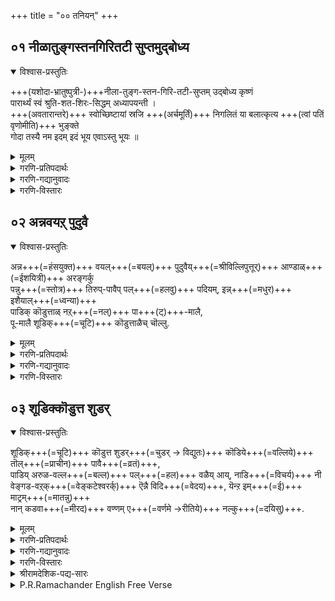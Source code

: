 +++
title = "०० तनियन्"
+++

## ०१ नीळातुङ्गस्तनगिरितटी सुप्तमुद्बोध्य

<details open><summary>विश्वास-प्रस्तुतिः</summary>

+++(यशोदा-भ्रातुष्पुत्री-)+++नीला-तुङ्ग-स्तन-गिरि-तटी-सुप्तम् उद्बोध्य कृष्णं  
पारार्थ्यं स्वं श्रुति-शत-शिरः-सिद्धम् अध्यापयन्ती ।  
+++(अवतारान्तरे)+++ स्वोच्छिष्टायां स्रजि +++(अर्चमूर्तिं)+++ निगलितं या बलात्कृत्य +++(त्वां पतिं वृणोमीति)+++ भुङ्क्ते  
गोदा तस्यै नम इदम् इदं भूय एवाऽस्तु भूयः ॥
</details>

<details><summary>मूलम्</summary>

+++(यशोदा-भ्रातुष्पुत्री-)+++नीला-तुङ्ग-स्तन-गिरि-तटी-सुप्तम् उद्बोध्य कृष्णं  
पारार्थ्यं स्वं श्रुति-शत-शिरः-सिद्धम् अध्यापयन्ती ।  
+++(अवतारान्तरे)+++ स्वोच्छिष्टायां स्रजि +++(अर्चमूर्तिं)+++ निगलितं या बलात्कृत्य +++(त्वां पतिं वृणोमीति)+++ भुङ्क्ते  
गोदा तस्यै नम इदम् इदं भूय एवाऽस्तु भूयः ॥
</details>


<details><summary>गरणि-प्रतिपदार्थः</summary>

या गोदा= याव गोदादेवियु, स्व=तन्न, उच्छिष्टायाम्=उच्छिष्टवाद, स्रजि=हूविन मालॆयल्लि, निगळितं=कट्टल्पट्ट, नीळा=नीळादेवियम् तुङ्ग=उन्नतवाद, स्तन=मॊलॆगळॆम्ब, गिरि=बॆट्टगळ, तटी=तप्पलिनल्लि, सुप्तम्=मलगिरुव, कृष्णम्=कृष्णनन्नु, बलात्कृत्य= बलवन्तदिन्द, उद्बोध्य=ऎच्चरगॊळिसि, श्रुतिशत=नूरारु श्रुतिगळिन्द, शिरसिद्धम्=ज्ञानसिद्धवाद, स्वम्=तन्न, पारार्थ्यम्=पारतन्त्र्यवन्नु, अध्यापयन्ती=बोधिसिदळो, \(मत्तु\) भुङ्क्ते=अनुभविसिदळो, तस्यै=आकॆगॆ, भूयः एव भूयः=मत्तॆ मत्तॆयू, इदम् इदम्=ई ई, नमः=नमस्कार, अस्तु=आगिरलि\(स्वम्=तन्न \(कृष्णन\), पारार्थ्यम्=परमत्ववन्नु, अध्यापयन्ती=तिळिसिदळो-हीगॆ ऒब्ब महनीयर अर्थ विवरणॆ इदॆ.\)
</details>

<details><summary>गरणि-गद्यानुवादः</summary>

याव गोदादेवियु तन्न उच्छिष्टवाद हूविन मालॆयल्लि कट्टल्पट्ट नीळादेविय उन्नतवाद मॊलॆगळॆम्ब बॆट्टगळ तप्पलिनल्लि मलगिरुव, कृष्णनन्नु बलवन्तदिन्द ऎच्चरगॊळिसि नूरारु श्रुतिगळिन्द ज्ञानसिद्धवाद तन्न पारतन्त्र्यवन्नु\(कृष्णन पारम्यवन्नु\) बोधिसिदळो मत्तु अवनन्नु अनुभविसिदळो आकॆगॆ मत्तॆ मत्तॆयू ई ई नमस्कारगळु.\(१\)
</details>

<details><summary>गरणि-विस्तारः</summary>

ई तनियन्नु श्रीवैष्णव आचार्यरल्लि ऒब्बराद श्रीरङ्गराज भट्टार्य ऎम्बवरु करुणिसिद्दु. इवरिगॆ पराशरभट्ट ऎम्ब बिरुदित्तु. गोदादेवि रचिसिद तिरुप्पावै कृतियन्ने सङ्ग्रहिसि इदरल्लि अडगिसिरुवुदु इदर वैशिष्ट्य.

“गोदा” ऎम्बुदु दक्षिणभारतद स्त्रीयरल्लि इनिदाद हॆसरु. त्रेतायुगदल्लि जनक महाराजनिगॆ यागभूमियल्लि अयोनिजॆयागि दॊरॆत सीतादेविय हागॆये, श्रीविल्लिपुत्तूरिनल्लि स्वामि वटपत्रशायिय देवालयदल्लि सेवॆ माडुत्तिद्द विष्णुचित्त\(अथवा पॆरियाऴ्वार\)रिगॆ गोदादेवियू अयोनिजॆयागि अवर तुलसी वनदल्लि लभिसिदळु. “गोदा”ऎन्दरॆ “भूमि कॊट्टवळु” ऎन्दू, निडिदाद सुन्दरवाद तलॆगूदलु उळ्ळवळु”ऎन्दू अर्थवागुत्तदॆ.

२

कलियुगादि ९८र नळसंवत्सरद आषाढमासद पुब्बा नक्षत्रदन्दु विष्णुचित्तरु तम्म हूदोटदल्लि ऒन्दु तुलसीपातियल्लि सुन्दरवाद हॆण्णु मगुवन्नु कण्डरु. भगवन्तने आ मगुवन्नु तमगॆ कॊट्टरॆन्दु आनन्दिसि, अदन्नु बहळ वात्सल्यदिन्द सलहुत्ता बन्दरु. अवळे गोदा. बॆळॆयुत्त बॆळॆयुत्त अवळु अनुपम सुन्दरियादळु. तनगॆ श्रीमन्नारायणने पतियागबेकॆन्दु बाल्यदिन्दलू भाविसिद्दळु. तम्म साकु तन्दॆ वटपत्रस्वामिय सेवॆ माडुत्तिरुवुदन्नु गमनिसि, हूविन मालॆगळन्नु स्वामिगागि कट्टिकॊडुवुदरल्लि तम्म तन्दॆगॆ नॆरवागतॊडगिदळु. बहळ आदरदिन्द हूमालॆगळन्नु कट्टुत्तिद्दद्दल्लदॆ, ताने अदन्नु मॊदलु मुडिदु, कन्नडिय मुन्दॆ निन्तु, तन्न स्वामियाद वटपत्रशायिगॆ तानु तक्क वधुवाधेने, तन्नन्नु स्वामियु मॆच्चुवने ऎम्ब उत्कटवाद आशॆयिन्द, तन्न प्रतिबिम्बवन्ने नोडुत्त निल्लुवळु. अनन्तर आ हूविन मालॆयन्नु भगवन्तनिगॆ अर्पिसुवुदक्कागि अदन्नु चॆन्नागि सेरिसि इट्टुबिडुत्तिद्दळु. हीगॆ ऎष्टुदिन कळॆयितो\! ऒन्दुदिन, अवळु माडुत्तिद्द कॆलसवन्नु विष्णुचित्तरु कण्डु, मननॊन्दरु. प्रीतिय मगळन्नु दण्डिसलिल्ल. अदक्कॆ बदलागि, स्वामिगॆ अन्दु हूमालॆयन्नु समर्पिसलिल्ल. अन्दु रात्रि, अवर कनसिनल्लि स्वामित्य् प्रत्यक्षवागि, तनगॆ गोदॆयु मुडिदुकॊट्ट हूवे ऒप्पॆगॆयॆन्दू अदन्ने तनगॆ समर्पिसबेकॆन्दू तिळिसि अन्तर्धाननादनु. विष्णुचित्तरिगॆ भरिसलारदष्टु आश्चर्य-आनन्दवुण्टायितु. तन्न साकुमगळु भक्तिय प्रकर्षदिन्द भगवन्तनन्ने वशपडिसिकॊण्डिरुवळल्ला ऎन्दु बहळ आदरदिन्द अवळन्नु “आण्डाळ्”\(आळिदवळु\) ऎन्दु करॆदरु. गोदादेविय ई चर्यॆयिन्द अवळिगॆ “धूडि कॊडुत्त नाच्चियार्-ऎन्दरॆ “मुडिदुकॊट्ट हिरिमॆयवळु” ऎन्दू हॆसरायितु.

हीघॆ, गोदादेविगॆ यौवन प्राप्तवादाग, तानु वटपत्रस्स्वामियन्नदॆ बेरॆ यारन्नू मदुवॆयागॆनॆन्दु प्रतिज्ञॆ माडिदळु. आदरॆ, तन्न प्रतिज्ञॆयन्नु साधिसिकॊळ्ळलु एनु माडबेकु? तन्न साकुतन्दॆयने केळिदळु. तन्दॆ हेळिदनु- भागवतदल्लि ऒन्दु प्रसङ्गविदॆ. अदरल्लि व्रज कन्यॆयरु तमगॆ कृष्णने पतियागबेकॆन्दु बयसि, मार्गशिर मासदल्लि ऒन्दु व्रतवन्नु आचरिसि, कॄतकृत्यरादरु. कृष्णनन्ने पतियन्नागि पडॆदरु. अष्टु अवळिगॆ साकॆनिसितु. अवळू हागॆये, मार्गशिर मासद व्रतवन्नु नडसिदळु. गोदादेवि नडसिद आ व्रतवे “तिरु-पावै”- पवित्रवाद व्रत. अदर बगॆयन्ने ई कृति विवरिसुवुदु.

भगवन्तनिगॆ नित्यानुपायिनियागिरुव प्रकृतिमातॆ मूरु रूपगळल्लिरुवळॆन्दू श्रीदेवि, भूदेवि मत्तु नीळादेवि ऎम्बुदु आ मूरु रूपगळॆन्दू तिळीयलागिदॆ. सकल विभूति स्वरूपळु श्रीदेवि. सेवॆय सिरिवन्तिकॆ आकॆयदु. क्षमॆये मैवॆत्तवळु भूदेवि. नीळादेवि दयास्वरूपळु. दयॆयन्ने तन्न सौन्दर्यवन्नागि माडिकॊण्डिरुव ईकॆ भक्तर दोषगळन्नु कळॆदु अवर सद्गुणगळन्नु तन्न पतिदेवन मुन्दिरिसि अवरन्नु अनुग्रहिसुवन्तॆ माडुत्ताळॆ. इदु नीळादेविय हिरिमॆ.

३

भगवन्तन कृष्णावतारदल्लि नीळादेवियन्नु मदुवॆयाद कतॆ भागवतद्दु. नीळादेविगॆ “सत्यॆ”ऎम्बुदु मत्तॊन्दु हॆसरु. आकॆय तन्दॆ भीष्मकनॆम्ब राज. अवनल्लि एळु गूळिगळिद्दवु. ई एळु गूळिगळन्नु यारु ऒट्टिगॆ पळगिसि कट्टिहाकुत्तारो, अवनिगॆ तन्न मगळाद “सत्यॆ”यन्नु कॊट्टुमदुवॆ माडिकॊडुवुदागि फणतॊट्टिद्दनु. श्रीकृष्णनु अवुगळन्नु लीलाजालवागि हिडिदुकट्टिहाकि, सत्यॆयन्नु मदुवॆयादनु. आकॆये अमित दयावतियाद नीळादेवि. नीळादेविय मग्गुलल्लि मलगिद्द श्रीकृष्णनन्नु ऎच्चरगॊळिसि, गोदादेवियू अवळॊडनॆ बन्दिद्द कन्यॆयरू तम्म प्रार्थनॆगळन्नु सल्लिसि, इष्टार्थगळन्नु पडॆदु हेगॆ कृतार्थरादरु ऎम्बुदु तिरुप्पावैय विषय.

जीवन परतन्त्रनॆन्दू परमनाद सर्वेश्वरनाद भगवन्तन आश्रयद हॊरतु जीवनिगॆ गत्यन्तरविल्लवॆन्दू, भगवन्तनल्लि ऒन्दुगूडुवुदे जीवन मुख्य कार्यवॆन्दू अदे जीवनगुरियॆन्दू श्रुतिगळु तिळिसुत्तवॆ.
</details>

## ०२ अन्नवयऱ् पुदुवै

<details open><summary>विश्वास-प्रस्तुतिः</summary>

अन्न+++(=हंसयुक्त)+++ वयल्+++(=बयल्)+++ पुदुवैय्+++(=श्रीविल्लिपुत्तूर्)+++ आण्डाळ्+++(=ईशयित्री)+++ अरङ्गर्कु  
पन्नु+++(=स्तोत्र)+++ तिरुप्-पावैप् पल्+++(=हलवु)+++ पदियम्, इन्न्+++(=मधुर)+++ इशैयाल्+++(=ध्वन्या)+++  
पाडिक् कॊडुत्ताळ् नऱ्+++(=नल्)+++ पा+++(ट्)+++-मालै,  
पू-मालै शूडिक्+++(=चूटि)+++ कॊडुत्ताळैच् चॊल्लु.  
</details>

<details><summary>मूलम्</summary>

अन्न+++(=हंसयुक्त)+++ वयल्+++(=बयल्)+++ पुदुवैय्+++(=श्रीविल्लिपुत्तूर्)+++ आण्डाळ्+++(=ईशयित्री)+++ अरङ्गर्कु  
पन्नु+++(=स्तोत्र)+++ तिरुप्-पावैप् पल्+++(=हलवु)+++ पदियम्, इन्न्+++(=मधुर)+++ इशैयाल्+++(=ध्वन्या)+++  
पाडिक् कॊडुत्ताळ् नऱ्+++(=नल्)+++ पा+++(ट्)+++-मालै,  
पू-मालै शूडिक्+++(=चूटि)+++ कॊडुत्ताळैच् चॊल्लु.  
</details>

<details><summary>गरणि-प्रतिपदार्थः</summary>

अन्नम्=हंसगळिरुव, वयल्=बयलुगळु\(गद्दॆगळु\) उळ्ळ, पुदुवै=श्रीविल्लिपुत्तूरिनल्लि जनिसिद, आण्डाळ्=आण्डाळ् ऎम्ब\(पवित्रवाद\) हॆसरन्नुळ्ळवळू, पन्नु=स्तोत्र रूपद, तिरुप्पावै=तिरुप्पावै ऎम्बुदर, पल्=हलवु, पदियम्=पाशुरगळन्नु, इन्=इनिदाद, इशैयाल्=कण्ठदिन्द, पाडि=हाडि, अरङ्गऱ् कु=श्रीरङ्गनाथस्वामिगॆ, नल्=उत्तमवाद, पामालै=हाडिन मालॆयन्नु, कॊडुत्ताळ्=समर्पिसिदवळू, पू मालै=हूमालॆयन्नु, शूडि=\(मॊदलु तानु\) मुडिदु, कॊडुत्ताळै=\(भगवन्तनिगॆ\) अर्पिसिदवळू आद गोदादेवियन्नु, शॊल्लु=स्तुतिसु\(कॊण्डाडु\).
</details>

<details><summary>गरणि-गद्यानुवादः</summary>

हंसगळुळ्ळ बयलुगळुळ्ळ श्रीविल्लिपुत्तूरिनल्लि जनिसिद आण्डाळ् ऎम्ब पवित्रवाद हॆसरन्नुळ्ळवळू, स्तोत्ररूपद तिरुप्पावै ऎम्बुदर हलवु पाशुरगळन्नु इनिदाद कण्ठदिन्द हाडि श्रीरङ्गनाथस्वामिगॆ उत्तमवाद हाडिन मालॆयन्नु समर्पिसिदवळू, तानु मॊदलु मुडिद हूविन मालॆयन्नु भगवन्तनिगॆ अर्पिसिदवळू आद गोदादेवियन्नु स्तुतिसु\(कॊण्डाडु\).\(२\)
</details>

<details><summary>गरणि-विस्तारः</summary>

ई तनियन्नू, मुन्दिन तनियन्नू श्रीपुण्डरीकाक्ष अथवा उय्यर् कॊण्डार् ऎम्बवरु करुणिसिद्दु. इवुगळल्लि विषय वैविध्यतॆ कण्डुबरुत्तदॆ. आदरॆ वास्तवतॆगॆ याव रीतियल्लू भिन्नवल्ल. इदरल्लि श्रीरङ्गनाथस्वामिगॆ

४

स्तोत्र रूपदल्लि तिरुप्पावै ऎम्ब हलवु पाशुरगळन्नु रचिसि ताने मधुर कण्ठदिन्द हाडिदळॆन्दू तानु मुडिद हूमालॆयन्नु श्रीरङ्गनाथनिगॆ समर्पिसिदळॆन्दू हेळिदॆ. तिरुप्पावैयल्लिन स्तोत्रवॆल्ला श्रीकृष्णनिगॆ. हूमालॆय समर्पण श्रीविल्लिपुत्तूरिन वटपत्रशायिगॆ. आदरॆ गोदादेवि मदुवॆयादद्दु श्रीरङ्गद श्रीरङ्गनाथस्वामियन्नु. भगवन्तनन्नु भक्तियिन्द स्तुतिसि, अवनिगॆ प्रियवाद सेवॆ सल्लिसि अवनन्ने मदुवॆयाद महामहिमळु गोदादेवियॆन्दू अवळन्नु अनुकरिसि कृतार्थरागबेकॆन्दू हेळुत्तारॆ श्री उय्यर् कॊण्डर् पुण्डरीकाक्षरु.
</details>

## ०३ शूडिक्कॊडुत्त शुडर्

<details open><summary>विश्वास-प्रस्तुतिः</summary>

शूडिक्+++(=चूटि)+++ कॊडुत्त शुडर्+++(=चुडर् → विद्युतः)+++ कॊडिये+++(=वल्लिये)+++ तॊल्+++(=प्राचीन)+++ पावै+++(=व्रतं)+++,  
पाडिय् अरुळ-वल्ल+++(=बल्ल)+++ पल्+++(=हल)+++ वळैय् आय्, नाडि+++(=विचर्य)+++ नी  
वेङ्गड-वऱ्‌क्+++(=वेङ्कटेश्वरर्क्)+++ ऎन्नै विदि+++(=वेदय)+++, यॆन्ऱ इम्+++(=ई)+++ माट्रम्+++(=मातन्नु)+++  
नान् कडवा+++(=मीरद)+++ वण्णम् ए+++(=वर्णमे →रीतिये)+++ नल्कु+++(=दयिसु)+++.
</details>

<details><summary>मूलम्</summary>

शूडिक्+++(=चूटि)+++ कॊडुत्त शुडर्+++(=चुडर् → विद्युतः)+++ कॊडिये+++(=वल्लिये)+++ तॊल्+++(=प्राचीन)+++ पावै+++(=व्रतं)+++,  
पाडिय् अरुळ-वल्ल+++(=बल्ल)+++ पल्+++(=हल)+++ वळैय् आय्, नाडि+++(=विचर्य)+++ नी  
वेङ्गड-वऱ्‌क्+++(=वेङ्कटेश्वरर्क्)+++ ऎन्नै विदि+++(=वेदय)+++, यॆन्ऱ इम्+++(=ई)+++ माट्रम्+++(=मातन्नु)+++  
नान् कडवा+++(=मीरद)+++ वण्णम् ए+++(=वर्णमे →रीतिये)+++ नल्कु+++(=दयिसु)+++.
</details>


<details><summary>गरणि-प्रतिपदार्थः</summary>

शूडि=मुडिदु, कॊडुत्त=कॊट्ट, शुडर्=मिञ्चिन, कॊडिये=बळ्ळिये, तॊल्= बहु हळॆय कालद, पावै=व्रतवन्नु, अरुळवल्ल=कृपॆमाडबल्ल, पल्=हलवु, वळैयाय्=कैबळॆगळुळ्ळवळे, नी=नीनु, नाडि=विचार माडि, ऎन्नै=नन्नन्नु, वेङ्गडवऱ् कु=वॆङ्कटेश्वरनिगॆ, विदि=ऒप्पिसु, ऎन्ऱ=ऎम्ब, इम्=ई, माट्रम्=कॆच्चिन मातन्नु, नाम्=नावु, कडवा=मीरद, वण्णम्=रीतियल्लि, नल् हु=कृपॆमाडु.
</details>

<details><summary>गरणि-गद्यानुवादः</summary>

मुडिदुकॊट्ट मिञ्चिन बळ्ळिये, प्राचीनवाद व्रतवन्नु कृपॆमाडबल्ल कैबळॆगळुळ्ळवळे, नीनु विचार माडि “नन्नन्नु वॆङ्कटेश्वरनिगॆ ऒप्पिसु” ऎम्ब ई कॆच्चिन मातन्नु नावु मीरद रीतियल्लि कृपॆ माडु.\(३\)
</details>

<details><summary>गरणि-विस्तारः</summary>

मिञ्चिन बळ्ळियु कार्मोडवन्नु आश्रयिसुवुदु. कार्मुगिलिन नडुवॆये हुट्टि,अत्यल्प काल मिञ्चि हॊळॆदु, आमुगिलिनल्लिये अडगि होगुवुदु आ मिञ्चु. गोदादेविय जीवनवू मिञ्चिगॆ सरिसमवादद्दु. भगवन्तन आश्रयरूपवाद भगवत्सेवॆयल्लि हुट्टि बॆळॆदु, भगवन्तन निकट सम्बन्धवन्नु कोरि, अदक्कागि प्राचीनवाद व्रतवन्नाचरिसि, “नन्नन्नु वॆङ्कटेश्वरनिगे ऒप्पिसु. अवनन्ने नानु मदुवॆयागुवुदु” ऎम्ब तन्न प्रतिज्ञॆयन्नु तन्न साकु तन्दॆगॆ तिळिसिदळु. हागॆये, भगवन्तनन्ने कैहिडिदु, भगवन्तनल्ल् ऐक्यवादळु. तन्न प्रतिज्ञॆयन्नु हागॆ साधिसिकॊण्डळु. “महाभक्तॆयाद गोदादेविये, नीनु भगवन्तनन्नु प्रेमिसि अवनन्ने सेरिद हागॆ, नावू निन्न दारियन्नु हिडिदु निन्न कॆच्चन्नू निन्न अनन्यप्रेमवन्नू गळिसिकॊळ्ळुव हागॆ नमगॆ कृपॆमाडु” ऎन्दु उय्यर् कॊण्डर् हेळुत्तारॆ. भक्तर मार्गवन्नु अनुकरिसुवुदर फल इल्लिदॆ. वॆङ्कटेश्वरनू रङ्गनाथनू ऒन्दे ऎम्बुदन्नू इल्लि तिळिसलागिदॆ.

५

तिरुप्पावै
</details>


<details><summary>श्रीरामदेशिक-पद्य-सारः</summary>

या स्वयं भट्टनाथस्य  
सीतेव मिथिलेशितुः ।  
लब्धाऽभिवर्धिता चैव  
तां गोदां स्मर हे मनः ॥
</details>


<details><summary>P.R.Ramachander English Free Verse </summary>

This is a song which is a prelude to Thiruppavai and is generally termed as thaniyan or that which stands separately..

Andal from the swan filled Puduvai,  
Sang she, in her sweet voice,  
Several enchanting sweet odes,  
For being sung during,  
The worship and adulation of Pavai.  
They are but a garland to him,  
From her who wore them first,  
Before presenting them to Him.  

</details>

